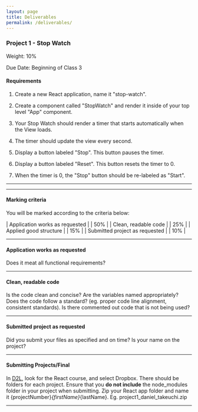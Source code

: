 ```yaml
---
layout: page
title: Deliverables
permalink: /deliverables/
---
```


### Project 1 - Stop Watch

Weight: 10%

Due Date: Beginning of Class 3

#### Requirements

1. Create a new React application, name it "stop-watch".

1. Create a component called "StopWatch" and render it inside of your top level "App" component.

1. Your Stop Watch should render a timer that starts automatically when the View loads.

1. The timer should update the view every second.

1. Display a button labeled "Stop". This button pauses the timer.

1. Display a button labeled "Reset". This button resets the timer to 0.

1. When the timer is 0, the "Stop" button should be re-labeled as "Start".

---

<!-- ### Project 2 - To Do App

Weight: 20%

Due Date: Beginning of Class 5 (March 27th, 2018)

#### Requirements

1. Create a new React application, name it "todo-app".

1. This app will display a text input for the user, where they will be able to write a task.

1. A button should be displayed beside the input. When clicked, this button should add the user's input to a list of to do items.

1. Blank items should not be added to the list. This can happen if the user presses the "Add" button without writing down a task.

1. The list could potentially have 0 to multiple items.

1. Each list item must display a checkbox, and the task that the user wrote.

1. When checking off the checkbox, the list item should be removed from the list.

1. Ensure that you make use of Components intelligently. Think about what should be extracted into a separate component, and do so.

---

### Project 3 - Weather Application

Weight: 20%

Due Date: Beginning of Class 6 (November 28th, 2017)

#### Requirements

1. Create a new React application, name it "weather-app".

1. This app will display weather information for a select few cities.

1. Create a dropdown select input with at least 5 different cities. When selecting one of the cities from the dropdown, the view should display the weather information for that specific city.

1. You will need to make http requests to fetch for data. Documentation is here: [YAHOO! Weather API](https://developer.yahoo.com/weather/)

1. If you make the API request below, you will get data for the weather forecast for Vancouver, for the next few days. Display the forecast, with weather information, temperature, etc.

1. Users of your application should be able to use the dropdown to select different cities, and see weather for them.

1. Make good use of Component composition. Break parts of your application into sub-components, as you see fit.

1. Display images for each weather type. A rainy day should display a rainy icon.

1. The http request above returns data in American measurements. Since we're in Canada, ensure that the data displayed uses the metric system/Celsius. There are a number of ways to do this. It's up to you to figure out.

1. To facilitate your lives, I'll give you the specific endpoint that you need to make requests to.

```
# Note that there are invalid characters for an url on the API endpoint below.
# If you make a http request with these characters, the request utility will encode
# these characters automatically for you!
GET https://query.yahooapis.com/v1/public/yql?format=json&q=select * from weather.forecast where woeid in (select woeid from geo.places(1) where text="vancouver, bc")
```

---

### Final Project - Your ReactJS Portfolio

Weight: 30%

Due Date: April 10th, 6:00pm SHARP (1 week after last class) - This date is non-negotiable.
I will have the finals marked by April 17th.

#### Requirements

1. Create a new application. Name it whatever you want.

1. Display a Navigation Bar, which will have a few links to different pages. This navigation bar should be visible on any page of your application.

  1. Home - path: '/' - Will be the home of your application. Feel free to add a description of your projects and yourself.

  1. Links to at least 3 projects you've worked on in this class. Examples: rock-paper-scissors, countries list,  weather app, todo list, etc. Clicking on these links should take the user to a url path specific to that project. All these projects should be accessible through an url such as "/projects/your-project-name". Note that your projects should still work.

  1. Namespace your components for the projects above. Meaning that, under the components directory in your project codebase, create sub-directories. Examples:

      - src/components/countries-list/

      - src/components/rock-paper-scissors/

      - src/components/weather-app/

  1. I will not look at the code for the sub-directories, as some were already marked, and some were given solutions in class.

  1. Any invalid route should display a proper "Not Found" Page.

  1. The navigation bar should display which route is active. See the React Router docs for tips on how to do it.

1. Spend a little time to make your application presentable. This could serve as a portfolio piece! -->

---

#### Marking criteria

You will be marked according to the criteria below:

| Application works as requested | | 50%   |
| Clean, readable code           | | 25%   |
| Applied good structure         | | 15%   |
| Submitted project as requested | | 10%   |

---

#### Application works as requested

Does it meat all functional requirements?

---

#### Clean, readable code

Is the code clean and concise? Are the variables named appropriately? Does the code follow a standard? (eg. proper code line alignment, consistent standards). Is there commented out code that is not being used?

---

#### Submitted project as requested

Did you submit your files as specified and on time? Is your name on the project?

---

#### Submitting Projects/Final

In [D2L](http://learn.bcit.ca), look for the React course, and select Dropbox. There should be folders for each project.
Ensure that you **do not include** the node_modules folder in your project when submitting.
Zip your React app folder and name it {projectNumber}_{firstName}_{lastName}.
Eg. project1_daniel_takeuchi.zip

---
